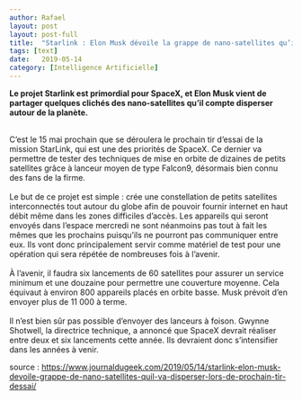```yaml
---
author: Rafael
layout: post
layout: post-full
title:  "Starlink : Elon Musk dévoile la grappe de nano-satellites qu’il va disperser lors de son prochain tir d’essai "
tags: [text]
date:   2019-05-14
category: [Intelligence Artificielle]
---
```


**Le projet Starlink est primordial pour SpaceX, et Elon Musk vient de partager quelques clichés des nano-satellites qu’il compte disperser autour de la planète.**

<br/>
C’est le 15 mai prochain que se déroulera le prochain tir d’essai de la mission StarLink, qui est une des priorités de SpaceX.  Ce dernier va permettre de tester des techniques de mise en orbite de dizaines de petits satellites grâce à lanceur moyen de type Falcon9, désormais bien connu des fans de la firme.
<br/>

<br/>
Le but de ce projet est simple : crée une constellation de petits satellites interconnectés tout autour du globe afin de pouvoir fournir internet en haut débit même dans les zones difficiles d’accès. Les appareils qui seront envoyés dans l’espace mercredi ne sont néanmoins pas tout à fait les mêmes que les prochains puisqu’ils ne pourront pas communiquer entre eux. Ils vont donc principalement servir comme matériel de test pour une opération qui sera répétée de nombreuses fois à l’avenir.
<br/>

<br/>
À l’avenir, il faudra six lancements de 60 satellites pour assurer un service minimum et une douzaine pour permettre une couverture moyenne. Cela équivaut à environ 800 appareils placés en orbite basse. Musk prévoit d’en envoyer plus de 11 000 à terme.
<br/>

<br/>
Il n’est bien sûr pas possible d’envoyer des lanceurs à foison. Gwynne Shotwell, la directrice technique, a annoncé que SpaceX devrait réaliser entre deux et six lancements cette année. Ils devraient donc s’intensifier dans les années à venir.
<br/>

source : <https://www.journaldugeek.com/2019/05/14/starlink-elon-musk-devoile-grappe-de-nano-satellites-quil-va-disperser-lors-de-prochain-tir-dessai/> 

